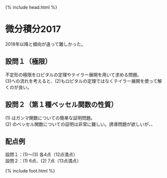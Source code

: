{% include head.html %}

# 微分積分2017

2018年以降と傾向が違って難しかった。

## 設問１（極限）
不定形の極限をロピタルの定理やテイラー展開を用いて求める問題。  
(3)への流れを考えると、(2)もロピタルの定理ではなくテイラー展開を使って解くのが良い。

## 設問２（第１種ベッセル関数の性質）
(1) はガンマ関数についての簡単な証明問題。  
(2) のベッセル関数についての証明は非常に難しい。誘導問題が欲しいが、、

## 配点例
設問１：(1)〜(3) 各4点（12点満点）  
設問２：(1) 6点、(2) 7点（13点満点）

{% include foot.html %}